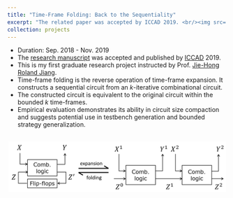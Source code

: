 ```yaml
---
title: "Time-Frame Folding: Back to the Sequentiality"
excerpt: "The related paper was accepted by ICCAD 2019. <br/><img src='/images/tff.png' width='500'>"
collection: projects
---
```


* Duration: Sep. 2018 - Nov. 2019
* The [research manuscript](https://po-chun-chien.github.io/publication/2019-11-timeFold) was accepted and published by [ICCAD](https://iccad.com/) 2019.
* This is my first graduate research project instructed by Prof. [Jie-Hong Roland Jiang](http://cc.ee.ntu.edu.tw/~jhjiang/).
* Time-frame folding is the reverse operation of time-frame expansion. It constructs a sequential circuit from an *k*-iterative combinational circuit.
* The constructed circuit is equivalent to the original circuit within the bounded *k* time-frames.
* Empirical evaluation demonstrates its ability in circuit size compaction and suggests potential use in testbench generation and bounded strategy generalization.

<br/>
<center><img src='/images/tff.png' width='500'></center>